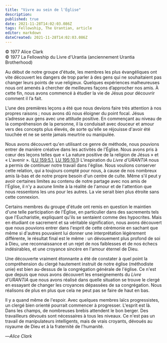 ```yaml
---
title: "Vivre au sein de l'Église"
description: 
published: true
date: 2021-11-28T14:02:03.086Z
tags: Fellowship, The Urantian, article
editor: markdown
dateCreated: 2021-11-28T14:02:03.086Z
---
```


<p class="v-card v-sheet theme--light gray lighten-3 px-2">© 1977 Alice Clark<br>© 1977 La Fellowship du Livre d'Urantia (anciennement Urantia Brotherhood)</p>


Au début de notre groupe d'étude, les membres les plus évangéliques ont vite découvert les dangers de trop parler à des gens qui ne souhaitaient pas changer leurs points de vue religieux. Quelques expériences malheureuses nous ont amenés à chercher de meilleures façons d’approcher nos amis. À cette fin, nous avons commencé à étudier la vie de Jésus pour découvrir comment il l’a fait.

L’une des premières leçons a été que nous devions faire très attention à nos propres raisons ; nous avons dû nous éloigner du point focal. Jésus s’adresse aux gens avec une attitude positive. En commençant au niveau de la compréhension de la personne, il la conduisait avec douceur et amour vers des concepts plus élevés, de sorte qu'elle se réjouisse d'avoir été touchée et ne se sente jamais meurtrie ou manipulée.

Nous avons découvert qu'en utilisant ce genre de méthode, nous pouvions entrer de manière créative dans les activités de l'Église. Nous avons pris à cœur des leçons telles que « La nature positive de la religion de Jésus » et « L'avenir ». ([LU 159:5.1](/fr/The_Urantia_Book/159#p5_1), [LU 195:10.1](/fr/The_Urantia_Book/195#p10_1)) L'inspiration du _Livre d'URANTIA_ nous a permis de continuer notre travail dans l'église. Nous voulions conserver cette relation, qui a toujours compté pour nous, à cause de nos nombreux amis là-bas et de notre propre besoin d'un centre de culte. Même s'il peut y avoir certaines limites au contenu de notre partage avec nos amis de l'Église, il n'y a aucune limite à la réalité de l'amour et de l'attention que nous ressentons les uns pour les autres. La vie serait bien plus étroite sans cette connexion.

Certains membres du groupe d'étude ont remis en question le maintien d'une telle participation de l'Église, en particulier dans des sacrements tels que l'Eucharistie, expliquant qu'ils se sentaient comme des hypocrites. Mais en étudiant ce sacrement et sa véritable signification, nous avons découvert que nous pouvions entrer dans l'esprit de cette cérémonie en sachant que même si d'autres pouvaient lui donner une interprétation légèrement différente, le résultat final est le même : un dévouement plus profond de soi à Dieu, une reconnaissance et un rejet de nos faiblesses et de nos échecs indésirables, et une croyance sincère en l'amour éternel de Dieu.

Une découverte vraiment étonnante a été de constater à quel point la compréhension du clergé hautement instruit de notre église (méthodiste unie) est bien au-dessus de la congrégation générale de l'église. Ce n'est que depuis que nous avons découvert les enseignements du _Livre d'URANTIA_ que nous avons réalisé dans quelle situation se trouve le clergé en essayant de changer les croyances dépassées de sa congrégation. Nous réalisons de plus en plus que cela ne peut pas se faire de haut en bas.

Il y a quand même de l'espoir. Avec quelques membres laïcs progressistes, un clergé bien orienté pourrait commencer à progresser. L'esprit est là. Dans les champs, de nombreuses brebis attendent le bon berger. Des travailleurs dévoués sont nécessaires à tous les niveaux. Ce n'est pas un travail de manipulateurs intelligents, mais de vrais croyants, dévoués au royaume de Dieu et à la fraternité de l'humanité.

—_Alice Clark_

